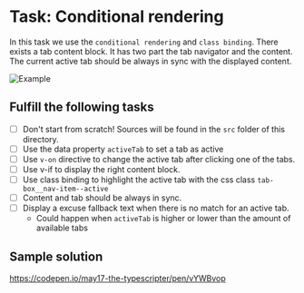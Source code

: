 # Task: Conditional rendering

In this task we use the `conditional rendering` and `class binding`.
There exists a tab content block. It has two part the tab navigator and the content. The current active tab should be always in sync with the displayed content.

![Example](example.gif)

## Fulfill the following tasks

- [ ] Don't start from scratch! Sources will be found in the `src` folder of this directory.
- [ ] Use the data property `activeTab` to set a tab as active
- [ ] Use `v-on` directive to change the active tab after clicking one of the tabs.
- [ ] Use v-if to display the right content block.
- [ ] Use class binding to highlight the active tab with the css class `tab-box__nav-item--active`
- [ ] Content and tab should be always in sync.
- [ ] Display a excuse fallback text when there is no match for an active tab.
  - Could happen when `activeTab` is higher or lower than the amount of available tabs

## Sample solution

<https://codepen.io/may17-the-typescripter/pen/vYWBvop>
